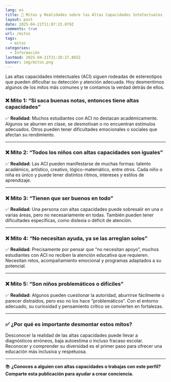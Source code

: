 ```yaml
---
lang: es
title: 🧠 Mitos y Realidades sobre las Altas Capacidades Intelectuales
layout: post
date: 2025-04-21T11:07:23.079Z
comments: true
url: /mitos
tags:
  - mitos
categories:
  - Información
lastmod: 2025-04-21T21:28:27.865Z
banner: img/mitos.png
---
```


Las altas capacidades intelectuales (ACI) siguen rodeadas de estereotipos que pueden dificultar su detección y atención adecuada. Hoy desmentimos algunos de los mitos más comunes y te contamos la verdad detrás de ellos.

### ❌ Mito 1: “Si saca buenas notas, entonces tiene altas capacidades”

✅ **Realidad:**
Muchos estudiantes con ACI no destacan académicamente. Algunos se aburren en clase, se desmotivan o no encuentran estímulos adecuados. Otros pueden tener dificultades emocionales o sociales que afectan su rendimiento.

---

### ❌ Mito 2: “Todos los niños con altas capacidades son iguales”

✅ **Realidad:**
Las ACI pueden manifestarse de muchas formas: talento académico, artístico, creativo, lógico-matemático, entre otros. Cada niño o niña es único y puede tener distintos ritmos, intereses y estilos de aprendizaje.

---

### ❌ Mito 3: “Tienen que ser buenos en todo”

✅ **Realidad:**
Una persona con altas capacidades puede sobresalir en una o varias áreas, pero no necesariamente en todas. También pueden tener dificultades específicas, como dislexia o déficit de atención.

---

### ❌ Mito 4: “No necesitan ayuda, ya se las arreglan solos”

✅ **Realidad:**
Precisamente por pensar que “no necesitan apoyo”, muchos estudiantes con ACI no reciben la atención educativa que requieren. Necesitan retos, acompañamiento emocional y programas adaptados a su potencial.

---

### ❌ Mito 5: “Son niños problemáticos o difíciles”

✅ **Realidad:**
Algunos pueden cuestionar la autoridad, aburrirse fácilmente o parecer distraídos, pero eso no los hace “problemáticos”. Con el entorno adecuado, su curiosidad y pensamiento crítico se convierten en fortalezas.

---

### ✅ ¿Por qué es importante desmontar estos mitos?

Desconocer la realidad de las altas capacidades puede llevar a diagnósticos erróneos, baja autoestima o incluso fracaso escolar. Reconocer y comprender su diversidad es el primer paso para ofrecer una educación más inclusiva y respetuosa.

---

📚 **¿Conoces a alguien con altas capacidades o trabajas con este perfil? Comparte esta publicación para ayudar a crear conciencia.**
